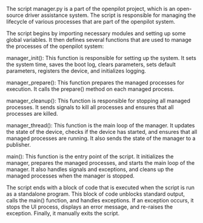 The script manager.py is a part of the openpilot project, which is an open-source driver assistance system. The script is responsible for managing the lifecycle of various processes that are part of the openpilot system.

The script begins by importing necessary modules and setting up some global variables. It then defines several functions that are used to manage the processes of the openpilot system:

manager_init(): This function is responsible for setting up the system. It sets the system time, saves the boot log, clears parameters, sets default parameters, registers the device, and initializes logging.

manager_prepare(): This function prepares the managed processes for execution. It calls the prepare() method on each managed process.

manager_cleanup(): This function is responsible for stopping all managed processes. It sends signals to kill all processes and ensures that all processes are killed.

manager_thread(): This function is the main loop of the manager. It updates the state of the device, checks if the device has started, and ensures that all managed processes are running. It also sends the state of the manager to a publisher.

main(): This function is the entry point of the script. It initializes the manager, prepares the managed processes, and starts the main loop of the manager. It also handles signals and exceptions, and cleans up the managed processes when the manager is stopped.

The script ends with a block of code that is executed when the script is run as a standalone program. This block of code unblocks standard output, calls the main() function, and handles exceptions. If an exception occurs, it stops the UI process, displays an error message, and re-raises the exception. Finally, it manually exits the script.